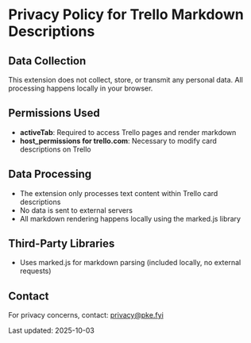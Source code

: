 # Privacy Policy for Trello Markdown Descriptions

## Data Collection

This extension does not collect, store, or transmit any personal data. All processing happens locally in your browser.

## Permissions Used

- **activeTab**: Required to access Trello pages and render markdown
- **host_permissions for trello.com**: Necessary to modify card descriptions on Trello

## Data Processing

- The extension only processes text content within Trello card descriptions
- No data is sent to external servers
- All markdown rendering happens locally using the marked.js library

## Third-Party Libraries

- Uses marked.js for markdown parsing (included locally, no external requests)

## Contact

For privacy concerns, contact: <privacy@pke.fyi>

Last updated: 2025-10-03
